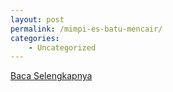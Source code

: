 ```yaml
---
layout: post
permalink: /mimpi-es-batu-mencair/
categories:
    - Uncategorized
---
```


[Baca Selengkapnya](/03)